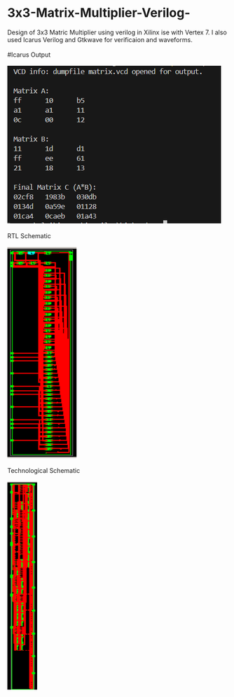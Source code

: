 # 3x3-Matrix-Multiplier-Verilog-
Design of 3x3 Matric Multiplier using verilog in Xilinx ise with Vertex 7. I also used Icarus Verilog and Gtkwave for verificaion and waveforms.
<br><br>
#Icarus Output 
<br><br>
![Icarus Output](Icarus%20Output.png)
<br><br>
RTL Schematic 
<br><br>
![RTL Schematic](RTL%20Schematic.png)
<br><br>
Technological Schematic
<br><br>
![Technological Schematic](Technological%20Schematic.png)

